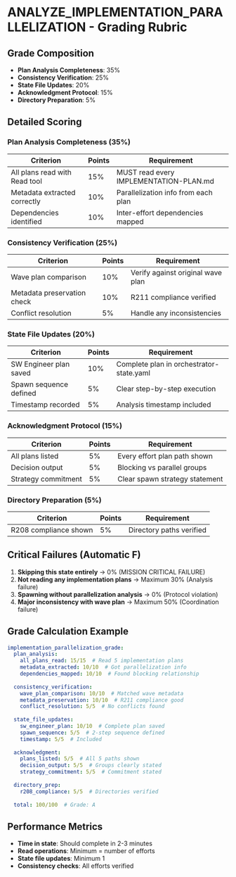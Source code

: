 # ANALYZE_IMPLEMENTATION_PARALLELIZATION - Grading Rubric

## Grade Composition
- **Plan Analysis Completeness**: 35%
- **Consistency Verification**: 25%
- **State File Updates**: 20%
- **Acknowledgment Protocol**: 15%
- **Directory Preparation**: 5%

## Detailed Scoring

### Plan Analysis Completeness (35%)
| Criterion | Points | Requirement |
|-----------|--------|-------------|
| All plans read with Read tool | 15% | MUST read every IMPLEMENTATION-PLAN.md |
| Metadata extracted correctly | 10% | Parallelization info from each plan |
| Dependencies identified | 10% | Inter-effort dependencies mapped |

### Consistency Verification (25%)
| Criterion | Points | Requirement |
|-----------|--------|-------------|
| Wave plan comparison | 10% | Verify against original wave plan |
| Metadata preservation check | 10% | R211 compliance verified |
| Conflict resolution | 5% | Handle any inconsistencies |

### State File Updates (20%)
| Criterion | Points | Requirement |
|-----------|--------|-------------|
| SW Engineer plan saved | 10% | Complete plan in orchestrator-state.yaml |
| Spawn sequence defined | 5% | Clear step-by-step execution |
| Timestamp recorded | 5% | Analysis timestamp included |

### Acknowledgment Protocol (15%)
| Criterion | Points | Requirement |
|-----------|--------|-------------|
| All plans listed | 5% | Every effort plan path shown |
| Decision output | 5% | Blocking vs parallel groups |
| Strategy commitment | 5% | Clear spawn strategy statement |

### Directory Preparation (5%)
| Criterion | Points | Requirement |
|-----------|--------|-------------|
| R208 compliance shown | 5% | Directory paths verified |

## Critical Failures (Automatic F)

1. **Skipping this state entirely** → 0% (MISSION CRITICAL FAILURE)
2. **Not reading any implementation plans** → Maximum 30% (Analysis failure)
3. **Spawning without parallelization analysis** → 0% (Protocol violation)
4. **Major inconsistency with wave plan** → Maximum 50% (Coordination failure)

## Grade Calculation Example

```yaml
implementation_parallelization_grade:
  plan_analysis:
    all_plans_read: 15/15  # Read 5 implementation plans
    metadata_extracted: 10/10  # Got parallelization info
    dependencies_mapped: 10/10  # Found blocking relationship
    
  consistency_verification:
    wave_plan_comparison: 10/10  # Matched wave metadata
    metadata_preservation: 10/10  # R211 compliance good
    conflict_resolution: 5/5  # No conflicts found
    
  state_file_updates:
    sw_engineer_plan: 10/10  # Complete plan saved
    spawn_sequence: 5/5  # 2-step sequence defined
    timestamp: 5/5  # Included
    
  acknowledgment:
    plans_listed: 5/5  # All 5 paths shown
    decision_output: 5/5  # Groups clearly stated
    strategy_commitment: 5/5  # Commitment stated
    
  directory_prep:
    r208_compliance: 5/5  # Directories verified
    
  total: 100/100  # Grade: A
```

## Performance Metrics

- **Time in state**: Should complete in 2-3 minutes
- **Read operations**: Minimum = number of efforts
- **State file updates**: Minimum 1
- **Consistency checks**: All efforts verified